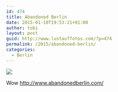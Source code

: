 ```yaml
---
id: 474
title: Abandoned Berlin
date: 2015-01-10T19:53:21+01:00
author: tobi
layout: post
guid: http://www.lustauffotos.com/?p=474
permalink: /2015/abandoned-berlin/
categories:
  - Berlin
---
```

![](http://1.bp.blogspot.com/-pL3Q8Iys-T4/UjY5FDBMKkI/AAAAAAACp-U/JhlaapPBicQ/s698/Field%2BStation%2BBerlin%2BTeufelsberg%2BAbandoned%2BSpy%2BStation%2BP1020723-2.jpg)

Wow <http://www.abandonedberlin.com/>